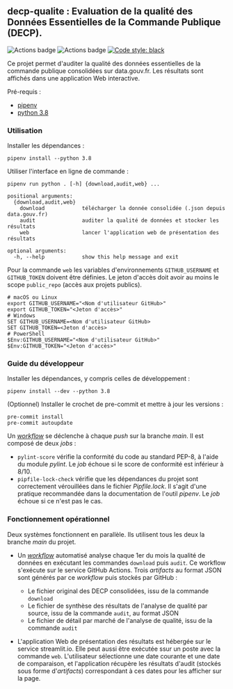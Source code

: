 ## **decp-qualite** : Evaluation de la qualité des Données Essentielles de la Commande Publique (DECP).

![Actions badge](https://github.com/139bercy/decp-qualite/actions/workflows/tests.yaml/badge.svg)
![Actions badge](https://github.com/139bercy/decp-qualite/actions/workflows/run.yaml/badge.svg)
[![Code style: black](https://img.shields.io/badge/code%20style-black-000000.svg)](https://github.com/psf/black)

Ce projet permet d'auditer la qualité des données essentielles de la commande publique consolidées sur data.gouv.fr. Les résultats sont affichés dans une application Web interactive.

Pré-requis :
* [pipenv](https://pipenv-fork.readthedocs.io/en/latest/)
* [python 3.8](https://www.python.org/downloads/release/python-3810/)

### Utilisation

Installer les dépendances  :
```shell
pipenv install --python 3.8
```

Utiliser l'interface en ligne de commande  :
```
pipenv run python . [-h] {download,audit,web} ...

positional arguments:
  {download,audit,web}
    download            télécharger la donnée consolidée (.json depuis data.gouv.fr)
    audit               auditer la qualité de données et stocker les résultats
    web                 lancer l'application web de présentation des résultats

optional arguments:
  -h, --help            show this help message and exit
```

Pour la commande `web` les variables d'environnements `GITHUB_USERNAME` et `GITHUB_TOKEN` doivent être définies. Le jeton d'accès doit avoir au moins le scope `public_repo` (accès aux projets publics).

```shell
# macOS ou Linux
export GITHUB_USERNAME="<Nom d'utilisateur GitHub>"
export GITHUB_TOKEN="<Jeton d'accès>"
# Windows
SET GITHUB_USERNAME=<Nom d'utilisateur GitHub>
SET GITHUB_TOKEN=<Jeton d'accès>
# PowerShell
$Env:GITHUB_USERNAME="<Nom d'utilisateur GitHub>"
$Env:GITHUB_TOKEN="<Jeton d'accès>"
```

### Guide du développeur

Installer les dépendances, y compris celles de développement  :
```shell
pipenv install --dev --python 3.8
```

(Optionnel) Installer le crochet de pre-commit et mettre à jour les versions :
```shell
pre-commit install
pre-commit autoupdate
```

Un [*workflow*](.github/workflows/tests.yaml) se déclenche à chaque *push* sur la branche *main*. Il est composé de deux *jobs* :
* `pylint-score` vérifie la conformité du code au standard PEP-8, à l'aide du module *pylint*. Le *job* échoue si le score de conformité est inférieur à 8/10.
* `pipfile-lock-check` vérifie que les dépendances du projet sont correctement vérouillées dans le fichier *Pipfile.lock*. Il s'agit d'une pratique recommandée dans la documentation de l'outil *pipenv*. Le *job* échoue si ce n'est pas le cas.

### Fonctionnement opérationnel

Deux systèmes fonctionnent en parallèle. Ils utilisent tous les deux la branche *main* du projet.

* Un [*workflow*](.github/workflows/run.yaml) automatisé analyse chaque 1er du mois la qualité de données en exécutant les commandes `download` puis `audit`. Ce workflow s'exécute sur le service GitHub Actions. Trois *artifacts* au format JSON sont générés par ce *workflow* puis stockés par GitHub :
  * Le fichier original des DECP consolidées, issu de la commande `download`
  * Le fichier de synthèse des résultats de l'analyse de qualité par source, issu de la commande `audit`, au format JSON
  * Le fichier de détail par marché de l'analyse de qualité, issu de la commande `audit`

* L'application Web de présentation des résultats est hébergée sur le service streamlit.io. Elle peut aussi être exécutée ssur un poste avec la commande `web`. L'utilisateur sélectionne une date courante et une date de comparaison, et l'application récupère les résultats d'audit (stockés sous forme d'*artifacts*) correspondant à ces dates pour les afficher sur la page.
